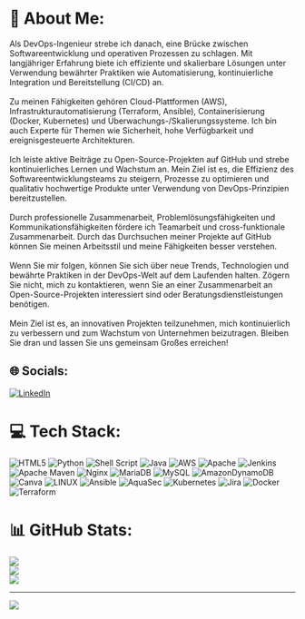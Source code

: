 # 💫 About Me:
Als DevOps-Ingenieur strebe ich danach, eine Brücke zwischen Softwareentwicklung und operativen Prozessen zu schlagen. Mit langjähriger Erfahrung biete ich effiziente und skalierbare Lösungen unter Verwendung bewährter Praktiken wie Automatisierung, kontinuierliche Integration und Bereitstellung (CI/CD) an.<br><br>Zu meinen Fähigkeiten gehören Cloud-Plattformen (AWS), Infrastrukturautomatisierung (Terraform, Ansible), Containerisierung (Docker, Kubernetes) und Überwachungs-/Skalierungssysteme. Ich bin auch Experte für Themen wie Sicherheit, hohe Verfügbarkeit und ereignisgesteuerte Architekturen.<br><br>Ich leiste aktive Beiträge zu Open-Source-Projekten auf GitHub und strebe kontinuierliches Lernen und Wachstum an. Mein Ziel ist es, die Effizienz des Softwareentwicklungsteams zu steigern, Prozesse zu optimieren und qualitativ hochwertige Produkte unter Verwendung von DevOps-Prinzipien bereitzustellen.<br><br>Durch professionelle Zusammenarbeit, Problemlösungsfähigkeiten und Kommunikationsfähigkeiten fördere ich Teamarbeit und cross-funktionale Zusammenarbeit. Durch das Durchsuchen meiner Projekte auf GitHub können Sie meinen Arbeitsstil und meine Fähigkeiten besser verstehen.<br><br>Wenn Sie mir folgen, können Sie sich über neue Trends, Technologien und bewährte Praktiken in der DevOps-Welt auf dem Laufenden halten. Zögern Sie nicht, mich zu kontaktieren, wenn Sie an einer Zusammenarbeit an Open-Source-Projekten interessiert sind oder Beratungsdienstleistungen benötigen.<br><br>Mein Ziel ist es, an innovativen Projekten teilzunehmen, mich kontinuierlich zu verbessern und zum Wachstum von Unternehmen beizutragen. Bleiben Sie dran und lassen Sie uns gemeinsam Großes erreichen!


## 🌐 Socials:
[![LinkedIn](https://img.shields.io/badge/LinkedIn-%230077B5.svg?logo=linkedin&logoColor=white)](https://linkedin.com/in/www.linkedin.com/in/hakan-oencel) 

# 💻 Tech Stack:
![HTML5](https://img.shields.io/badge/html5-%23E34F26.svg?style=for-the-badge&logo=html5&logoColor=white) ![Python](https://img.shields.io/badge/python-3670A0?style=for-the-badge&logo=python&logoColor=ffdd54) ![Shell Script](https://img.shields.io/badge/shell_script-%23121011.svg?style=for-the-badge&logo=gnu-bash&logoColor=white) ![Java](https://img.shields.io/badge/java-%23ED8B00.svg?style=for-the-badge&logo=java&logoColor=white) ![AWS](https://img.shields.io/badge/AWS-%23FF9900.svg?style=for-the-badge&logo=amazon-aws&logoColor=white) ![Apache](https://img.shields.io/badge/apache-%23D42029.svg?style=for-the-badge&logo=apache&logoColor=white) ![Jenkins](https://img.shields.io/badge/jenkins-%232C5263.svg?style=for-the-badge&logo=jenkins&logoColor=white) ![Apache Maven](https://img.shields.io/badge/Apache%20Maven-C71A36?style=for-the-badge&logo=Apache%20Maven&logoColor=white) ![Nginx](https://img.shields.io/badge/nginx-%23009639.svg?style=for-the-badge&logo=nginx&logoColor=white) ![MariaDB](https://img.shields.io/badge/MariaDB-003545?style=for-the-badge&logo=mariadb&logoColor=white) ![MySQL](https://img.shields.io/badge/mysql-%2300f.svg?style=for-the-badge&logo=mysql&logoColor=white) ![AmazonDynamoDB](https://img.shields.io/badge/Amazon%20DynamoDB-4053D6?style=for-the-badge&logo=Amazon%20DynamoDB&logoColor=white) ![Canva](https://img.shields.io/badge/Canva-%2300C4CC.svg?style=for-the-badge&logo=Canva&logoColor=white) ![LINUX](https://img.shields.io/badge/Linux-FCC624?style=for-the-badge&logo=linux&logoColor=black) ![Ansible](https://img.shields.io/badge/ansible-%231A1918.svg?style=for-the-badge&logo=ansible&logoColor=white) ![AquaSec](https://img.shields.io/badge/aqua-%231904DA.svg?style=for-the-badge&logo=aqua&logoColor=#0018A8) ![Kubernetes](https://img.shields.io/badge/kubernetes-%23326ce5.svg?style=for-the-badge&logo=kubernetes&logoColor=white) ![Jira](https://img.shields.io/badge/jira-%230A0FFF.svg?style=for-the-badge&logo=jira&logoColor=white) ![Docker](https://img.shields.io/badge/docker-%230db7ed.svg?style=for-the-badge&logo=docker&logoColor=white) ![Terraform](https://img.shields.io/badge/terraform-%235835CC.svg?style=for-the-badge&logo=terraform&logoColor=white)
# 📊 GitHub Stats:
![](https://github-readme-stats.vercel.app/api?username=fancywelt-it&theme=city_light&hide_border=false&include_all_commits=true&count_private=true)<br/>
![](https://github-readme-streak-stats.herokuapp.com/?user=fancywelt-it&theme=city_light&hide_border=false)<br/>
![](https://github-readme-stats.vercel.app/api/top-langs/?username=fancywelt-it&theme=city_light&hide_border=false&include_all_commits=true&count_private=true&layout=compact)

---
[![](https://visitcount.itsvg.in/api?id=fancywelt-it&icon=0&color=1)](https://visitcount.itsvg.in)

  
<!-- Proudly created with GPRM ( https://gprm.itsvg.in ) -->
